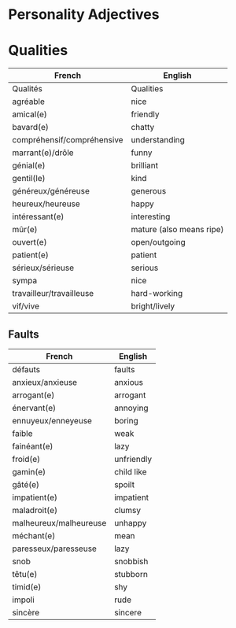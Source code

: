 # Personality Adjectives

# Qualities

| French | English |
|-|-|
| Qualités | Qualities |
| agréable | nice |
| amical(e) | friendly |
| bavard(e) | chatty |
| compréhensif/compréhensive | understanding |
| marrant(e)/drôle | funny |
| génial(e) | brilliant |
| gentil(le) | kind |
| généreux/généreuse | generous |
| heureux/heureuse | happy |
| intéressant(e) | interesting |
| mûr(e) | mature (also means ripe) |
| ouvert(e) | open/outgoing |
| patient(e) | patient |
| sérieux/sérieuse | serious |
| sympa | nice |
| travailleur/travailleuse | hard-working |
| vif/vive | bright/lively |

## Faults

| French                 | English        |
|------------------------|----------------|
| défauts                | faults         |
| anxieux/anxieuse       | anxious        |
| arrogant(e)            | arrogant       |
| énervant(e)            | annoying       |
| ennuyeux/enneyeuse     | boring         |
| faible                 | weak           |
| fainéant(e)            | lazy           |
| froid(e)               | unfriendly     |
| gamin(e)               | child like     |
| gâté(e)                | spoilt         |
| impatient(e)           | impatient      |
| maladroit(e)           | clumsy         |
| malheureux/malheureuse | unhappy        |
| méchant(e)             | mean           |
| paresseux/paresseuse   | lazy           |
| snob                   | snobbish       |
| têtu(e)                | stubborn       |
| timid(e)               | shy            |
| impoli                 | rude           |
| sincère                | sincere        |